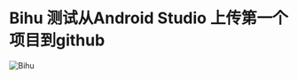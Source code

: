 # Bihu 测试从Android Studio 上传第一个项目到github
![Bihu](http://img.my.csdn.net/uploads/201703/26/1490511464_8377.jpg)
